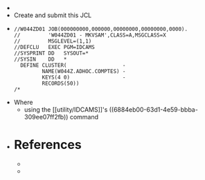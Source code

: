 -
- Create and submit this JCL
- ```
  //W044ZD01 JOB(000000000,000000,00000000,00000000,0000).
  //         'W044ZD01 - MKVSAM',CLASS=A,MSGCLASS=X
  //         MSGLEVEL=(1,1)
  //DEFCLU   EXEC PGM=IDCAMS
  //SYSPRINT DD   SYSOUT=*
  //SYSIN    DD   *
    DEFINE CLUSTER(                  -
           NAME(W044Z.ADHOC.COMPTES) -
           KEYS(4 0)                 -
           RECORDS(50))
  /*
  ```
- Where
	- using the [[utility/IDCAMS]]'s ((6884eb00-63d1-4e59-bbba-309ee07ff2fb)) command
- # References
	-
	-
